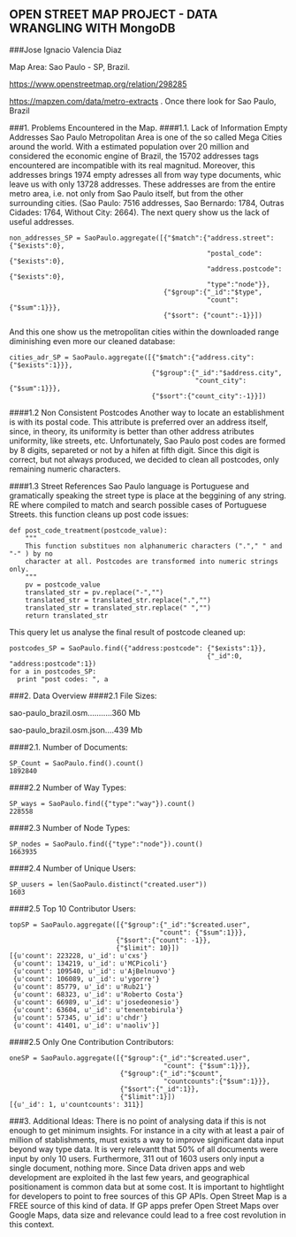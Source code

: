 ## OPEN STREET MAP PROJECT - DATA WRANGLING WITH MongoDB
###Jose Ignacio Valencia Diaz

Map Area: Sao Paulo - SP, Brazil.

https://www.openstreetmap.org/relation/298285

https://mapzen.com/data/metro-extracts . Once there look for Sao Paulo, Brazil

###1. Problems Encountered in the Map.
####1.1. Lack of Information Empty Addresses
Sao Paulo Metropolitan Area is one of the so called Mega Cities around the world. With a estimated population over 20 million and considered the economic engine of Brazil, the 15702 addresses tags encountered are incompatible with its real magnitud.
Moreover, this addresses brings 1974 empty adresses all from way type documents, whic leave us with only 13728 addresses. These addresses are from the entire metro area, i.e. not only from Sao Paulo itself, but from the other surrounding cities. 
(Sao Paulo: 7516 addresses, Sao Bernardo: 1784, Outras Cidades: 1764, Without City: 2664).
The next query show us the lack of useful addresses.

    non_addresses_SP = SaoPaulo.aggregate([{"$match":{"address.street":{"$exists":0},
                                                      "postal_code":{"$exists":0},
                                                      "address.postcode":{"$exists":0},
                                                      "type":"node"}},
                                           {"$group":{"_id":"$type",
                                                      "count":{"$sum":1}}},
                                           {"$sort": {"count":-1}}])
And this one show us the metropolitan cities within the downloaded range diminishing even more our cleaned database:

    cities_adr_SP = SaoPaulo.aggregate([{"$match":{"address.city":{"$exists":1}}},
                                        {"$group":{"_id":"$address.city",
                                                   "count_city":{"$sum":1}}},
                                        {"$sort":{"count_city":-1}}])
####1.2 Non Consistent Postcodes
Another way to locate an establishment is with its postal code. This attribute is preferred over an address itself, since, in theory, its uniformity is better than other address atributes uniformity, like streets, etc. Unfortunately, Sao Paulo post codes are formed by 8 digits, separeted or not by a hifen at fifth digit. Since this digit is correct, but not always produced, we decided to clean all postcodes, only remaining numeric characters.

####1.3 Street References
Sao Paulo language is Portuguese and gramatically speaking the street type is place at the beggining of any string. RE where compiled to match and search possible cases of Portuguese Streets.
this function cleans up post code issues:

    def post_code_treatment(postcode_value):
        """
        This function substitues non alphanumeric characters ("."," " and "-" ) by no 
        character at all. Postcodes are transformed into numeric strings only.
        """
        pv = postcode_value
        translated_str = pv.replace("-","")
        translated_str = translated_str.replace(".","")
        translated_str = translated_str.replace(" ","")    
        return translated_str

This query let us analyse the final result of postcode cleaned up:

    postcodes_SP = SaoPaulo.find({"address:postcode": {"$exists":1}},
                                                      {"_id":0, "address:postcode":1})
    for a in postcodes_SP:
      print "post codes: ", a   

###2. Data  Overview
####2.1 File Sizes:

sao-paulo_brazil.osm...........360 Mb

sao-paulo_brazil.osm.json....439 Mb

####2.1. Number of Documents:
    
    SP_Count = SaoPaulo.find().count()
    1892840
####2.2 Number of Way Types:
    
    SP_ways = SaoPaulo.find({"type":"way"}).count()
    228558

####2.3 Number of Node Types:

    SP_nodes = SaoPaulo.find({"type":"node"}).count()
    1663935

####2.4 Number of Unique Users:
    
    SP_uusers = len(SaoPaulo.distinct("created.user"))
    1603
####2.5 Top 10 Contributor Users:
    
    topSP = SaoPaulo.aggregate([{"$group":{"_id":"$created.user",
                                          "count": {"$sum":1}}},
                               {"$sort":{"count": -1}},
                               {"$limit": 10}])
    [{u'count': 223228, u'_id': u'cxs'}
     {u'count': 134219, u'_id': u'MCPicoli'}
     {u'count': 109540, u'_id': u'AjBelnuovo'}
     {u'count': 106089, u'_id': u'ygorre'}
     {u'count': 85779, u'_id': u'Rub21'}
     {u'count': 68323, u'_id': u'Roberto Costa'}
     {u'count': 66989, u'_id': u'josedeonesio'}
     {u'count': 63604, u'_id': u'tenentebirula'}
     {u'count': 57345, u'_id': u'chdr'}
     {u'count': 41401, u'_id': u'naoliv'}]
####2.5 Only One Contribution Contributors:

    oneSP = SaoPaulo.aggregate([{"$group":{"_id":"$created.user",
                                           "count": {"$sum":1}}},
                                {"$group":{"_id":"$count",
                                           "countcounts":{"$sum":1}}},
                                {"$sort":{"_id":1}},
                                {"$limit":1}])
    [{u'_id': 1, u'countcounts': 311}]

###3. Additional Ideas:
There is no point of analysing data if this is not enough to get minimum insights.
For instance in a city with at least a pair of million of stablishments, must exists a way to improve significant data input beyond way type data.
It is very relevantt that 50% of all documents were input by only 10 users. Furthermore, 311 out of 1603 users only input a single document, nothing more.
Since Data driven apps and web development are exploited ih the last few years, and geographical positionament is common data but at some cost. It is important to hightlight for developers to point to free sources of this GP APIs. Open Street Map is a FREE source of this kind of data. If GP apps prefer Open Street Maps over Google Maps, data size and relevance could lead to a free cost revolution in this context.
